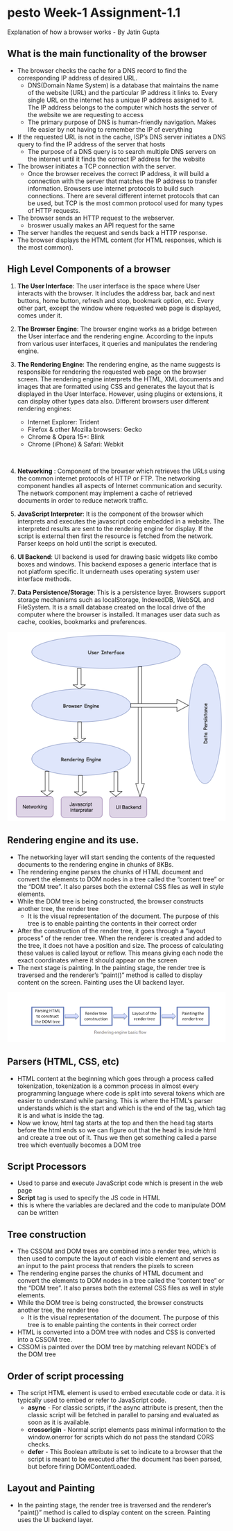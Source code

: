 # pesto Week-1 Assignment-1.1
Explanation of how a browser works - By Jatin Gupta

## What is the main functionality of the browser
- The browser checks the cache for a DNS record to find the corresponding IP address of desired URL.
    - DNS(Domain Name System) is a database that maintains the name of the website (URL) and the particular IP address it links to. Every single URL on the internet has a unique IP address assigned to it. The IP address belongs to the computer which hosts the server of the website we are requesting to access
    - The primary purpose of DNS is human-friendly navigation. Makes life easier by not having to remember the IP of everything
- If the requested URL is not in the cache, ISP’s DNS server initiates a DNS query to find the IP address of the server that hosts
    - The purpose of a DNS query is to search multiple DNS servers on the internet until it finds the correct IP address for the website
- The browser initiates a TCP connection with the server.
    - Once the browser receives the correct IP address, it will build a connection with the server that matches the IP address to transfer information. Browsers use internet protocols to build such connections. There are several different internet protocols that can be used, but TCP is the most common protocol used for many types of HTTP requests.
- The browser sends an HTTP request to the webserver.
    - broswer usually makes an API request for the same 
- The server handles the request and sends back a HTTP response.
- The browser displays the HTML content (for HTML responses, which is the most common).


## High Level Components of a browser

1. **The User Interface**: The user interface is the space where User interacts with the browser. It includes the address bar, back and next buttons, home button, refresh and stop, bookmark option, etc. Every other part, except the window where requested web page is displayed, comes under it.

2. **The Browser Engine**: The browser engine works as a bridge between the User interface and the rendering engine. According to the inputs from various user interfaces, it queries and manipulates the rendering engine.

3. **The Rendering Engine**: The rendering engine, as the name suggests is responsible for rendering the requested web page on the browser screen. The rendering engine interprets the HTML, XML documents and images that are formatted using CSS and generates the layout that is displayed in the User Interface. However, using plugins or extensions, it can display other types data also. Different browsers user different rendering engines:
    - Internet Explorer: Trident
    - Firefox & other Mozilla browsers: Gecko
    - Chrome & Opera 15+: Blink
    - Chrome (iPhone) & Safari: Webkit
 <br />

4. **Networking** : Component of the browser which retrieves the URLs using the common internet protocols of HTTP or FTP. The networking component handles all aspects of Internet communication and security. The network component may implement a cache of retrieved documents in order to reduce network traffic.

5. **JavaScript Interpreter**: It is the component of the browser which interprets and executes the javascript code embedded in a website. The interpreted results are sent to the rendering engine for display. If the script is external then first the resource is fetched from the network. Parser keeps on hold until the script is executed.

6. **UI Backend**: UI backend is used for drawing basic widgets like combo boxes and windows. This backend exposes a generic interface that is not platform specific. It underneath uses operating system user interface methods.

7. **Data Persistence/Storage**: This is a persistence layer. Browsers support storage mechanisms such as localStorage, IndexedDB, WebSQL and FileSystem. It is a small database created on the local drive of the computer where the browser is installed. It manages user data such as cache, cookies, bookmarks and preferences.

![Browser functionality](./assets/Browser-Components.png)

## Rendering engine and its use.
- The networking layer will start sending the contents of the requested documents to the rendering engine in chunks of 8KBs.
- The rendering engine parses the chunks of HTML document and convert the elements to DOM nodes in a tree called the “content tree” or the “DOM tree”. It also parses both the external CSS files as well in style elements.
- While the DOM tree is being constructed, the browser constructs another tree, the render tree
    - It is the visual representation of the document. The purpose of this tree is to enable painting the contents in their correct order
- After the construction of the render tree, it goes through a “layout process” of the render tree. When the renderer is created and added to the tree, it does not have a position and size. The process of calculating these values is called layout or reflow. This means giving each node the exact coordinates where it should appear on the screen
- The next stage is painting. In the painting stage, the render tree is traversed and the renderer’s “paint()” method is called to display content on the screen. Painting uses the UI backend layer.

![Browser functionality](./assets/Render-Engine.png)

## Parsers (HTML, CSS, etc)
- HTML content at the beginning which goes through a process called tokenization, tokenization is a common process in almost every programming language where code is split into several tokens which are easier to understand while parsing. This is where the HTML's parser understands which is the start and which is the end of the tag, which tag it is and what is inside the tag.
- Now we know, html tag starts at the top and then the head tag starts before the html ends so we can figure out that the head is inside html and create a tree out of it. Thus we then get something called a parse tree which eventually becomes a DOM tree

## Script Processors
- Used to parse and execute JavaScript code which is present in the web page
- **Script** tag is used to specify the JS code in HTML
- this is where the variables are declared and the code to manipulate DOM can be written


## Tree construction

- The CSSOM and DOM trees are combined into a render tree, which is then used to compute the layout of each visible element and serves as an input to the paint process that renders the pixels to screen
- The rendering engine parses the chunks of HTML document and convert the elements to DOM nodes in a tree called the “content tree” or the “DOM tree”. It also parses both the external CSS files as well in style elements.
- While the DOM tree is being constructed, the browser constructs another tree, the render tree
    - It is the visual representation of the document. The purpose of this tree is to enable painting the contents in their correct order
- HTML is converted into a DOM tree with nodes and CSS is converted into a CSSOM tree.
- CSSOM is painted over the DOM tree by matching relevant NODE’s of the DOM tree

## Order of script processing
- The script HTML element is used to embed executable code or data. it is typically used to embed or refer to JavaScript code.
    - **async** - For classic scripts, if the async attribute is present, then the classic script will be fetched in parallel to parsing and evaluated as soon as it is available.
    - **crossorigin** - Normal script elements pass minimal information to the window.onerror for scripts which do not pass the standard CORS checks.
    - **defer** - This Boolean attribute is set to indicate to a browser that the script is meant to be executed after the document has been parsed, but before firing DOMContentLoaded.



## Layout and Painting
- In the painting stage, the render tree is traversed and the renderer’s “paint()” method is called to display content on the screen. Painting uses the UI backend layer.